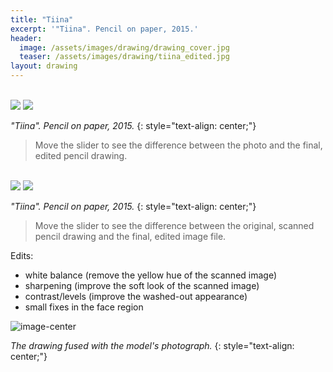 ```yaml
---
title: "Tiina"
excerpt: '"Tiina". Pencil on paper, 2015.'
header:
  image: /assets/images/drawing/drawing_cover.jpg
  teaser: /assets/images/drawing/tiina_edited.jpg
layout: drawing
---
```


<br />
<div id="imageSliderHor1" class='twentytwenty-container'>
  <img src="/assets/images/drawing/tiina_photo.jpg" style="transition: none; webkit-transition: none">
  <img src="/assets/images/drawing/tiina_edited.jpg" style="transition: none; webkit-transition: none">
</div>

*"Tiina". Pencil on paper, 2015.* 
{: style="text-align: center;"}

> Move the slider to see the difference between the photo and the final, edited pencil drawing.

<br />
<div id="imageSliderHor2" class='twentytwenty-container'>
  <img src="/assets/images/drawing/tiina_scanned.jpg" style="transition: none; webkit-transition: none">
  <img src="/assets/images/drawing/tiina_edited.jpg" style="transition: none; webkit-transition: none">
</div>

*"Tiina". Pencil on paper, 2015.* 
{: style="text-align: center;"}

> Move the slider to see the difference between the original, scanned pencil drawing and the final, edited image file.

Edits:
- white balance (remove the yellow hue of the scanned image)
- sharpening (improve the soft look of the scanned image)
- contrast/levels (improve the washed-out appearance)
- small fixes in the face region


![image-center](/assets/images/drawing/tiina_fused.jpg)

*The drawing fused with the model's photograph.* 
{: style="text-align: center;"}
